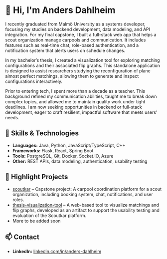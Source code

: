 # 👋 Hi, I'm Anders Dahlheim

I recently graduated from Malmö University as a systems developer, focusing my studies on backend development, data modeling, and API integration. For my final capstone, I built a full-stack web app that helps a scout organization manage carpools and communication. It includes features such as real-time chat, role-based authentication, and a notification system that alerts users on schedule changes.

In my bachelor’s thesis, I created a visualization tool for exploring matching configurations and their associated flip graphs. This standalone application is designed to assist researchers studying the reconfiguration of plane almost perfect matchings, allowing them to generate and inspect configurations interactively.

Prior to entering tech, I spent more than a decade as a teacher. This background refined my communication abilities, taught me to break down complex topics, and allowed me to maintain quality work under tight deadlines. I am now seeking opportunities in backend or full-stack development, eager to craft resilient, impactful software that meets users’ needs.

## 🔧 Skills & Technologies

- **Languages:** Java, Python, JavaScript/TypeScript, C++
- **Frameworks:** Flask, React, Spring Boot
- **Tools:** PostgreSQL, Git, Docker, Socket.IO, Azure
- **Other:** REST APIs, data modeling, authentication, usability testing

## 📌 Highlight Projects

- [scoutkar](https://github.com/yourusername/scoutkar) – Capstone project: A carpool coordination platform for a scout organization, including booking system, chat, notifications, and user roles.
- [thesis-visualization-tool](https://github.com/yourusername/thesis-visualization-tool) – A web-based tool to visualize matchings and flip graphs, developed as an artifact to support the usability testing and evaluation of the Scoutkar platform.
- More to be added soon

## 📫 Contact

- **LinkedIn:** [linkedin.com/in/anders-dahlheim](https://www.linkedin.com/in/anders-dahlheim/)


<!---
sczcz/sczcz is a ✨ special ✨ repository because its `README.md` (this file) appears on your GitHub profile.
You can click the Preview link to take a look at your changes.
--->
